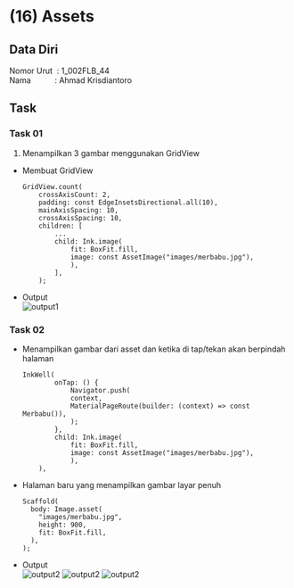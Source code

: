 # (16) Assets

## Data Diri
Nomor Urut &nbsp;: 1_002FLB_44 <br>
Nama &emsp;&emsp;&ensp;&nbsp;: Ahmad Krisdiantoro

## Task
### Task 01
1. Menampilkan 3 gambar menggunakan GridView
- Membuat GridView
    ```dart:
    GridView.count(
        crossAxisCount: 2,
        padding: const EdgeInsetsDirectional.all(10),
        mainAxisSpacing: 10,
        crossAxisSpacing: 10,
        children: [
            ...
            child: Ink.image(
                fit: BoxFit.fill,
                image: const AssetImage("images/merbabu.jpg"),
                ),
            ],
        );       
    ```
- Output<br>
![output1](/16_Assets/screenshots/output1.png)

### Task 02
- Menampilkan gambar dari asset dan ketika di tap/tekan akan berpindah halaman
    ```dart:
    InkWell(
            onTap: () {
                Navigator.push(
                context,
                MaterialPageRoute(builder: (context) => const Merbabu()),
                );
            },
            child: Ink.image(
                fit: BoxFit.fill,
                image: const AssetImage("images/merbabu.jpg"),
                ),
        ),
    ```
- Halaman baru yang menampilkan gambar layar penuh
    ```dart:
    Scaffold(
      body: Image.asset(
        "images/merbabu.jpg",
        height: 900,
        fit: BoxFit.fill,
      ),
    );
    ```
- Output <br>
![output2](/16_Assets/screenshots/output2.png)
![output2](/16_Assets/screenshots/output3.png)
![output2](/16_Assets/screenshots/output4.png)

    